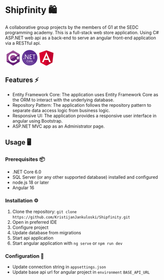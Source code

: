 # Shipfinity 🛍️
A collaborative group projects by the members of G1 at the SEDC programming academy. This is a full-stack web store application. Using C# ASP.NET web api as a back-end to serve an angular front-end application via a RESTful api.

![cs](img/cs_sm.png) ![dotnet](img/dotnet_sm.png) ![angular](img/angular_sm.png)

## Features ⚡
- Entity Framework Core: The application uses Entity Framework Core as the ORM to interact with the underlying database.
- Repository Pattern: The application follows the repository pattern to separate data access logic from business logic.
- Responsive UI: The application provides a responsive user interface in angular using Bootstrap.
- ASP.NET MVC app as an Administrator page.

## Usage 🖥️
### Prerequisites 📦
- .NET Core 6.0
- SQL Server (or any other supported database) installed and configured
- node.js 18 or later
- Angular 16

### Installation ⚙️
1. Clone the repository: `git clone https://github.com/KristijanJankuloski/Shipfinity.git`
2. Open in preferred IDE
3. Configure project
4. Update database from migrations
5. Start api application
6. Start angular application with `ng serve` or `npm run dev`

### Configuration 💾
- Update connection string in `appsettings.json`
- Update base api url for angular project in `environment` `BASE_API_URL`
